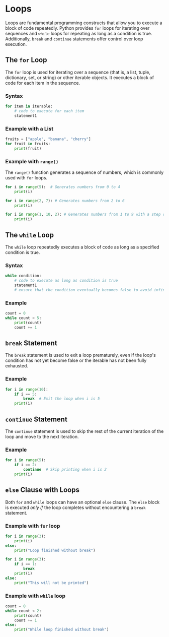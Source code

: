 # Loops

Loops are fundamental programming constructs that allow you to execute a block of code repeatedly. Python provides `for` loops for iterating over sequences and `while` loops for repeating as long as a condition is true. Additionally, `break` and `continue` statements offer control over loop execution.

## The `for` Loop

The `for` loop is used for iterating over a sequence (that is, a list, tuple, dictionary, set, or string) or other iterable objects. It executes a block of code for each item in the sequence.

### Syntax

```python
for item in iterable:
    # code to execute for each item
    statement1
```

### Example with a List

```python
fruits = ["apple", "banana", "cherry"]
for fruit in fruits:
    print(fruit)
```

### Example with `range()`

The `range()` function generates a sequence of numbers, which is commonly used with `for` loops.

```python
for i in range(5):  # Generates numbers from 0 to 4
    print(i)

for i in range(2, 7): # Generates numbers from 2 to 6
    print(i)

for i in range(1, 10, 2): # Generates numbers from 1 to 9 with a step of 2
    print(i)
```

## The `while` Loop

The `while` loop repeatedly executes a block of code as long as a specified condition is true.

### Syntax

```python
while condition:
    # code to execute as long as condition is true
    statement1
    # ensure that the condition eventually becomes false to avoid infinite loops
```

### Example

```python
count = 0
while count < 5:
    print(count)
    count += 1
```

## `break` Statement

The `break` statement is used to exit a loop prematurely, even if the loop's condition has not yet become false or the iterable has not been fully exhausted.

### Example

```python
for i in range(10):
    if i == 5:
        break  # Exit the loop when i is 5
    print(i)
```

## `continue` Statement

The `continue` statement is used to skip the rest of the current iteration of the loop and move to the next iteration.

### Example

```python
for i in range(5):
    if i == 2:
        continue  # Skip printing when i is 2
    print(i)
```

## `else` Clause with Loops

Both `for` and `while` loops can have an optional `else` clause. The `else` block is executed *only if* the loop completes without encountering a `break` statement.

### Example with `for` loop

```python
for i in range(3):
    print(i)
else:
    print("Loop finished without break")

for i in range(3):
    if i == 1:
        break
    print(i)
else:
    print("This will not be printed")
```

### Example with `while` loop

```python
count = 0
while count < 2:
    print(count)
    count += 1
else:
    print("While loop finished without break")
```
